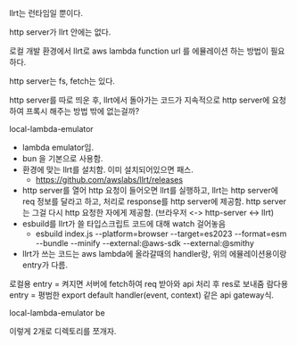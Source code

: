 llrt는 런타임일 뿐이다.

http server가 llrt 안에는 없다.

로컬 개발 환경에서 llrt로 aws lambda function url 를 에뮬레이션 하는 방법이 필요하다.

http server는 fs, fetch는 있다.

http server를 따로 띄운 후, llrt에서 돌아가는 코드가 지속적으로 http server에 요청하여 프록시 해주는 방법 밖에 없는걸까?

local-lambda-emulator

- lambda emulator임.
- bun 을 기본으로 사용함.
- 환경에 맞는 llrt를 설치함. 이미 설치되어있으면 패스.
  - https://github.com/awslabs/llrt/releases
- http server를 열어 http 요청이 들어오면 llrt를 실행하고, llrt는 http server에 req 정보를 달라고 하고, 처리로 response를 http server에 제공함. http server는 그걸 다시 http 요청한 자에게 제공함. (브라우저 <-> http-server <-> llrt)
- esbuild를 llrt가 쓸 타입스크립트 코드에 대해 watch 걸어놓음
  - esbuild index.js --platform=browser --target=es2023 --format=esm --bundle --minify --external:@aws-sdk --external:@smithy
- llrt가 쓰는 코드는 aws lambda에 올라갈때의 handler랑, 위의 에뮬레이션용이랑 entry가 다름.

로컬용 entry = 켜지면 서버에 fetch하여 req 받아와 api 처리 후 res로 보내줌
람다용 entry = 평범한 export default handler(event, context) 같은 api gateway식.

local-lambda-emulator
be

이렇게 2개로 디렉토리를 쪼개자.
